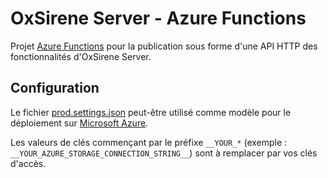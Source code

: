 # OxSirene Server - Azure Functions

Projet [Azure Functions](https://azure.microsoft.com/en-us/services/functions/) pour la publication sous forme d'une API HTTP des fonctionnalités d'OxSirene Server.

## Configuration

Le fichier [prod.settings.json](prod.settings.json) peut-être utilisé comme modèle pour le déploiement sur [Microsoft Azure](https://azure.microsoft.com/).

Les valeurs de clés commençant par le préfixe `__YOUR_*` (exemple : `__YOUR_AZURE_STORAGE_CONNECTION_STRING__`) sont à remplacer par vos clés d'accès.
